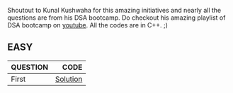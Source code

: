 Shoutout to Kunal Kushwaha for this amazing initiatives and nearly all the questions are from his DSA bootcamp. Do checkout his 
amazing playlist of DSA bootcamp on [youtube](https://www.youtube.com/c/KunalKushwaha/featured).
All the codes are in C++.  ;)


## EASY

| QUESTION | CODE |
| :------- | ----: |
| First | [Solution](https://www.google.com/)|
